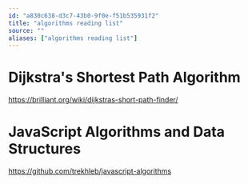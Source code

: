 ```yaml
---
id: "a830c638-d3c7-43b0-9f0e-f51b535931f2"
title: "algorithms reading list"
source: ""
aliases: ["algorithms reading list"]
---
```

# Dijkstra's Shortest Path Algorithm
https://brilliant.org/wiki/dijkstras-short-path-finder/

# JavaScript Algorithms and Data Structures
https://github.com/trekhleb/javascript-algorithms